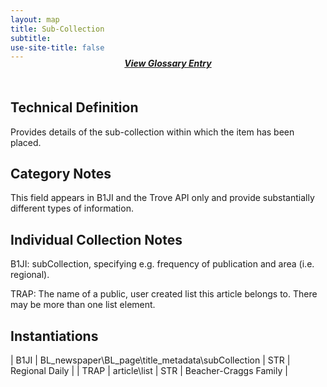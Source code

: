 ```yaml
---
layout: map
title: Sub-Collection
subtitle:  
use-site-title: false
---
```


<h4 style="text-align:center;font-style:italic;margin-top:-20px;margin-bottom:50px;"><a href="../../glossary/sub-collection">View Glossary Entry</a></h4>

## Technical Definition

Provides details of the sub-collection within which the item has been
placed.

## Category Notes

This field appears in B1JI and the Trove API only and provide
substantially different types of information.

## Individual Collection Notes

B1JI: subCollection, specifying e.g. frequency of publication and area
(i.e. regional).

TRAP: The name of a public, user created list this article belongs to.
There may be more than one list element.

## Instantiations

| B1JI  |  BL\_newspaper\\BL\_page\\title\_metadata\\subCollection | STR | Regional Daily  |
| TRAP  |  article\\list  | STR | Beacher-Craggs Family |
